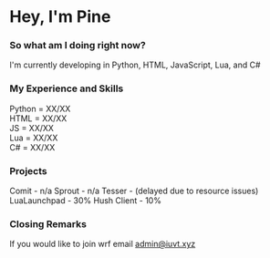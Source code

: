 # Hey, I'm Pine
### So what am I doing right now?
I'm currently developing in Python, HTML, JavaScript, Lua, and C#<br>
### My Experience and Skills
Python = XX/XX<br>
HTML = XX/XX<br>
JS = XX/XX<br>
Lua = XX/XX<br>
C# = XX/XX<br>
### Projects
Comit - n/a
Sprout - n/a
Tesser - (delayed due to resource issues)
LuaLaunchpad - 30%
Hush Client - 10%
### Closing Remarks
If you would like to join wrf email admin@iuvt.xyz<br>
